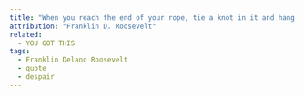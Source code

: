 ```yaml
---
title: "When you reach the end of your rope, tie a knot in it and hang on."
attribution: "Franklin D. Roosevelt"
related:
  - YOU GOT THIS
tags:
  - Franklin Delano Roosevelt
  - quote
  - despair
---
```

